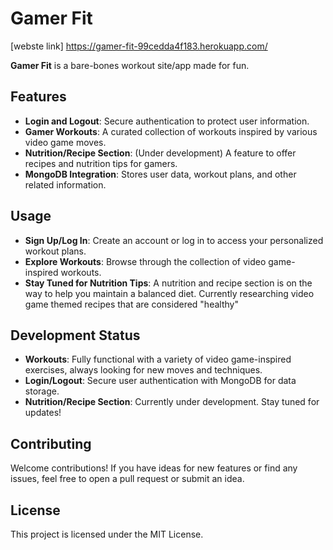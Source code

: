 # Gamer Fit
[webste link] https://gamer-fit-99cedda4f183.herokuapp.com/

**Gamer Fit** is a bare-bones workout site/app made for fun. 

## Features

- **Login and Logout**: Secure authentication to protect user information.
- **Gamer Workouts**: A curated collection of workouts inspired by various video game moves.
- **Nutrition/Recipe Section**: (Under development) A feature to offer recipes and nutrition tips for gamers.
- **MongoDB Integration**: Stores user data, workout plans, and other related information.



## Usage

- **Sign Up/Log In**: Create an account or log in to access your personalized workout plans.
- **Explore Workouts**: Browse through the collection of video game-inspired workouts.
- **Stay Tuned for Nutrition Tips**: A nutrition and recipe section is on the way to help you maintain a balanced diet. Currently researching video game themed recipes that are considered "healthy"

## Development Status

- **Workouts**: Fully functional with a variety of video game-inspired exercises, always looking for new moves and techniques. 
- **Login/Logout**: Secure user authentication with MongoDB for data storage.
- **Nutrition/Recipe Section**: Currently under development. Stay tuned for updates!

## Contributing

Welcome contributions! If you have ideas for new features or find any issues, feel free to open a pull request or submit an idea.

## License

This project is licensed under the MIT License.
